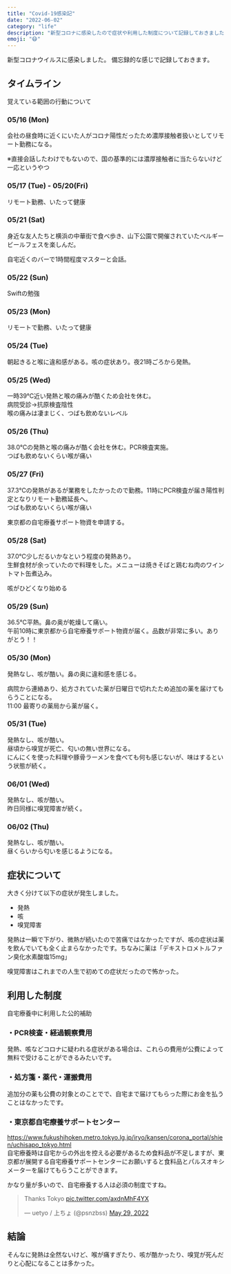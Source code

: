 ```yaml
---
title: "Covid-19感染記"
date: "2022-06-02"
category: "life"
description: "新型コロナに感染したので症状や利用した制度について記録しておきました。"
emoji: "😷"
---
```


新型コロナウイルスに感染しました。
備忘録的な感じで記録しておきます。

## タイムライン
覚えている範囲の行動について

### 05/16 (Mon)
会社の昼食時に近くにいた人がコロナ陽性だったため濃厚接触者扱いとしてリモート勤務になる。

※直接会話したわけでもないので、国の基準的には濃厚接触者に当たらないけど一応というやつ

### 05/17 (Tue) - 05/20(Fri)
リモート勤務、いたって健康

### 05/21 (Sat)
身近な友人たちと横浜の中華街で食べ歩き、山下公園で開催されていたベルギービールフェスを楽しんだ。

自宅近くのバーで1時間程度マスターと会話。

### 05/22 (Sun)
Swiftの勉強

### 05/23 (Mon)
リモートで勤務、いたって健康

### 05/24 (Tue)
朝起きると喉に違和感がある。咳の症状あり。夜21時ごろから発熱。

### 05/25 (Wed)
一時39℃近い発熱と喉の痛みが酷くため会社を休む。  
病院受診→抗原検査陰性  
喉の痛みは凄まじく、つばも飲めないレベル

### 05/26 (Thu)
38.0℃の発熱と喉の痛みが酷く会社を休む。PCR検査実施。  
つばも飲めないくらい喉が痛い

### 05/27 (Fri)
37.3℃の発熱があるが業務をしたかったので勤務。11時にPCR検査が届き陽性判定となりリモート勤務延長へ。  
つばも飲めないくらい喉が痛い

東京都の自宅療養サポート物資を申請する。

### 05/28 (Sat)
37.0℃少しだるいかなという程度の発熱あり。  
生鮮食材が余っていたので料理をした。メニューは焼きそばと鶏むね肉のワイントマト缶煮込み。

咳がひどくなり始める

### 05/29 (Sun)
36.5℃平熱。鼻の奥が乾燥して痛い。  
午前10時に東京都から自宅療養サポート物資が届く。品数が非常に多い。ありがとう！！

### 05/30 (Mon)
発熱なし、咳が酷い。鼻の奥に違和感を感じる。

病院から連絡あり、処方されていた薬が日曜日で切れたため追加の薬を届けてもらうことになる。  
11:00 最寄りの薬局から薬が届く。

### 05/31 (Tue)
発熱なし、咳が酷い。  
昼頃から嗅覚が死亡、匂いの無い世界になる。  
にんにくを使った料理や豚骨ラーメンを食べても何も感じないが、味はするという状態が続く。

### 06/01 (Wed)
発熱なし、咳が酷い。  
昨日同様に嗅覚障害が続く。

### 06/02 (Thu)
発熱なし、咳が酷い。  
昼くらいから匂いを感じるようになる。

##  症状について
大きく分けて以下の症状が発生しました。

- 発熱
- 咳
- 嗅覚障害

発熱は一瞬で下がり、微熱が続いたので苦痛ではなかったですが、咳の症状は薬を飲んでいても全く止まらなかったです。ちなみに薬は「デキストロメトルファン臭化水素酸塩15mg」

嗅覚障害はこれまでの人生で初めての症状だったので怖かった。

## 利用した制度
自宅療養中に利用した公的補助

### ・PCR検査・経過観察費用
発熱、咳などコロナに疑われる症状がある場合は、これらの費用が公費によって無料で受けることができるみたいです。

### ・処方箋・薬代・運搬費用
追加分の薬も公費の対象とのことでで、自宅まで届けてもらった際にお金を払うことはなかったです。

### ・東京都自宅療養サポートセンター
https://www.fukushihoken.metro.tokyo.lg.jp/iryo/kansen/corona_portal/shien/uchisapo_tokyo.html  
自宅療養時は自宅からの外出を控える必要があるため食料品が不足しますが、東京都が展開する自宅療養サポートセンターにお願いすると食料品とパルスオキシメーターを届けてもらうことができます。

かなり量が多いので、自宅療養する人は必須の制度ですね。

<blockquote class="twitter-tweet"><p lang="en" dir="ltr">Thanks Tokyo <a href="https://t.co/axdnMhF4YX">pic.twitter.com/axdnMhF4YX</a></p>&mdash; uetyo / 上ちょ (@psnzbss) <a href="https://twitter.com/psnzbss/status/1530728457541365761?ref_src=twsrc%5Etfw">May 29, 2022</a></blockquote> <script async src="https://platform.twitter.com/widgets.js" charset="utf-8"></script>

## 結論
そんなに発熱は全然ないけど、喉が痛すぎたり、咳が酷かったり、嗅覚が死んだりと心配になることは多かった。
